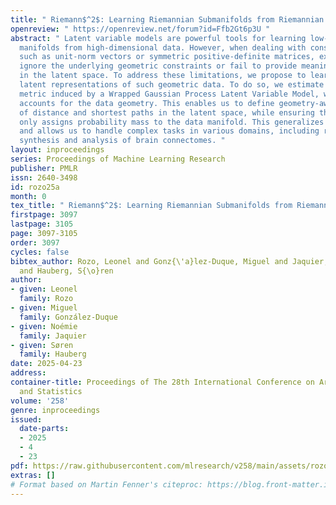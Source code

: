 ```yaml
---
title: " Riemann$^2$: Learning Riemannian Submanifolds from Riemannian Data "
openreview: " https://openreview.net/forum?id=Ffb2Gt6p3U "
abstract: " Latent variable models are powerful tools for learning low-dimensional
  manifolds from high-dimensional data. However, when dealing with constrained data
  such as unit-norm vectors or symmetric positive-definite matrices, existing approaches
  ignore the underlying geometric constraints or fail to provide meaningful metrics
  in the latent space. To address these limitations, we propose to learn Riemannian
  latent representations of such geometric data. To do so, we estimate the pullback
  metric induced by a Wrapped Gaussian Process Latent Variable Model, which explicitly
  accounts for the data geometry. This enables us to define geometry-aware notions
  of distance and shortest paths in the latent space, while ensuring that our model
  only assigns probability mass to the data manifold. This generalizes previous work
  and allows us to handle complex tasks in various domains, including robot motion
  synthesis and analysis of brain connectomes. "
layout: inproceedings
series: Proceedings of Machine Learning Research
publisher: PMLR
issn: 2640-3498
id: rozo25a
month: 0
tex_title: " Riemann$^2$: Learning Riemannian Submanifolds from Riemannian Data "
firstpage: 3097
lastpage: 3105
page: 3097-3105
order: 3097
cycles: false
bibtex_author: Rozo, Leonel and Gonz{\'a}lez-Duque, Miguel and Jaquier, No{\'e}mie
  and Hauberg, S{\o}ren
author:
- given: Leonel
  family: Rozo
- given: Miguel
  family: González-Duque
- given: Noémie
  family: Jaquier
- given: Søren
  family: Hauberg
date: 2025-04-23
address:
container-title: Proceedings of The 28th International Conference on Artificial Intelligence
  and Statistics
volume: '258'
genre: inproceedings
issued:
  date-parts:
  - 2025
  - 4
  - 23
pdf: https://raw.githubusercontent.com/mlresearch/v258/main/assets/rozo25a/rozo25a.pdf
extras: []
# Format based on Martin Fenner's citeproc: https://blog.front-matter.io/posts/citeproc-yaml-for-bibliographies/
---
```

